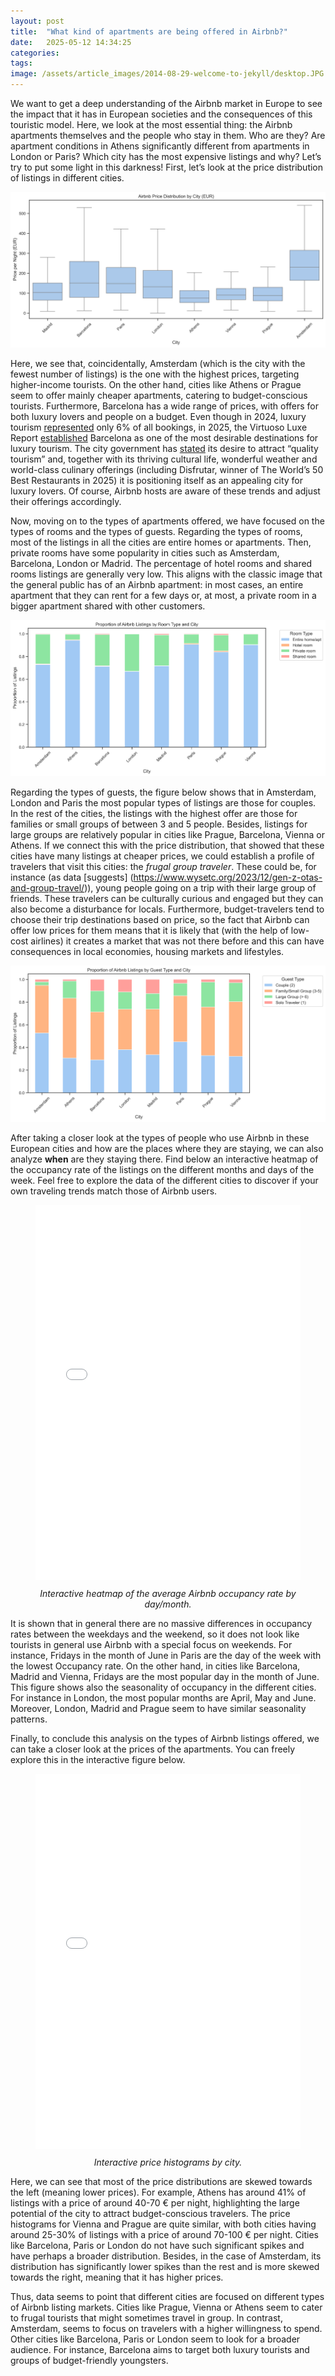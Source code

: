 ```yaml
---
layout: post
title:  "What kind of apartments are being offered in Airbnb?"
date:   2025-05-12 14:34:25
categories: 
tags: 
image: /assets/article_images/2014-08-29-welcome-to-jekyll/desktop.JPG
---
```

We want to get a deep understanding of the Airbnb market in Europe to see the impact that it has in European societies and the consequences of this touristic model. Here, we look at the most essential thing: the Airbnb apartments themselves and the people who stay in them. Who are they? Are apartment conditions in Athens significantly different from apartments in London or Paris? Which city has the most expensive listings and why? Let’s try to put some light in this darkness!
First, let’s look at the price distribution of listings in different cities.

![Boxplot illustrating the price distribution across the eight cities included in the analysis.](/assets/context/airbnb_price_distribution.png)

Here, we see that, coincidentally, Amsterdam (which is the city with the fewest number of listings) is the one with the highest prices, targeting higher-income tourists. On the other hand, cities like Athens or Prague seem to offer mainly cheaper apartments, catering to budget-conscious tourists. Furthermore, Barcelona has a wide range of prices, with offers for both luxury lovers and people on a budget. Even though in 2024, luxury tourism [represented](https://metropoliabierta.elespanol.com/economia/20250131/el-turismo-de-lujo-aunque-crece-tan-solo-alcanza-seis-cada-cien-reservas-en-barcelona/919908045_0.html?utm_cmp_rs=linksinline) only 6% of all bookings,  in 2025, the Virtuoso Luxe Report [established](https://metropoliabierta.elespanol.com/economia/20250325/barcelona-la-segunda-ciudad-del-mundo-preferida-para-el-turismo-de-lujo/933906624_0.html) Barcelona as one of the most desirable destinations for luxury tourism. The city government has [stated]( https://metropoliabierta.elespanol.com/informacion-municipal/20240610/collboni-activara-las-palancas-para-reducir-la-presion-turistica-en-zonas-mas-tensionadas-de-barcelona/861913846_0.html?utm_cmp_rs=linksinline) its desire to attract “quality tourism”  and, together with its thriving cultural life, wonderful weather and world-class culinary offerings (including Disfrutar, winner of The World’s 50 Best Restaurants in 2025) it is positioning itself as an appealing city for luxury lovers. Of course, Airbnb hosts are aware of these trends and adjust their offerings accordingly.


Now, moving on to the types of apartments offered, we have focused on the types of rooms and the types of guests.
Regarding the types of rooms, most of the listings in all the cities are entire homes or apartments. Then, private rooms have some popularity in cities such as Amsterdam, Barcelona, London or Madrid. The percentage of hotel rooms and shared rooms listings are generally very low. This aligns with the classic image that the general public has of an Airbnb apartment: in most cases, an entire apartment that they can rent for a few days or, at most, a private room in a bigger apartment shared with other customers.

![Stacked barplot showing the proportion of Airbnb listings by room type and city.](/assets/context/stacked_roomtype.png)

Regarding the types of guests, the figure below shows that in Amsterdam, London and Paris the most popular types of listings are those for couples. In the rest of the cities, the listings with the highest offer are those for families or small groups of between 3 and 5 people. Besides, listings for large groups are relatively popular in cities like Prague, Barcelona, Vienna or Athens. If we connect this with the price distribution, that showed that these cities have many listings at cheaper prices, we could establish a profile of travelers that visit this cities: the *frugal group traveler*. These could be, for instance (as data [suggests] (https://www.wysetc.org/2023/12/gen-z-otas-and-group-travel/)), young people going on a trip with their large group of friends. These travelers can be culturally curious and engaged but they can also become a disturbance for locals. Furthermore, budget-travelers tend to choose their trip destinations based on price, so the fact that Airbnb can offer low prices for them means that it is likely that (with the help of low-cost airlines) it creates a market that was not there before and this can have consequences in local economies, housing markets and lifestyles.

![Stacked barplot showing the proportion of Airbnb listings by type of guests and city.](/assets/context/stacked_guesttype.png)

After taking a closer look at the types of people who use Airbnb in these European cities and how are the places where they are staying, we can also analyze **when** are they staying there. Find below an interactive heatmap of the occupancy rate of the listings on the different months and days of the week. Feel free to explore the data of the different cities to discover if your own traveling trends match those of Airbnb users.

<figure>
  <iframe src="/assets/context/bokeh_occupancy_heatmap_tabs.html" width="100%" height="600px" style="border:none;"></iframe>
  <figcaption style="text-align: center; font-style: italic; margin-top: 10px;">
    Interactive heatmap of the average Airbnb occupancy rate by day/month.
  </figcaption>
</figure>

It is shown that in general there are no massive differences in occupancy rates between the weekdays and the weekend, so it does not look like tourists in general use Airbnb with a special focus on weekends. For instance, Fridays in the month of June in Paris are the day of the week with the lowest Occupancy rate.  On the other hand, in cities like Barcelona, Madrid and Vienna, Fridays are the most popular day in the month of June. This figure shows also the seasonality of occupancy in the different cities. For instance in London, the most popular months are April, May and June. Moreover, London, Madrid and Prague seem to have similar seasonality patterns. 


Finally, to conclude this analysis on the types of Airbnb listings offered, we can take a closer look at the prices of the apartments. You can freely explore this in the interactive figure below.

<figure>
  <iframe src="/assets/context/airbnb_histograms.html" width="100%" height="600px" style="border:none;"></iframe>
  <figcaption style="text-align: center; font-style: italic; margin-top: 10px;">
    Interactive price histograms by city.
  </figcaption>
</figure>

Here, we can see that most of the price distributions are skewed towards the left (meaning lower prices). For example, Athens has around 41% of listings with a price of around 40-70 € per night, highlighting the large potential of the city to attract budget-conscious travelers. The price histograms for Vienna and Prague are quite similar, with both cities having around 25-30% of listings with a price of around 70-100 € per night. Cities like Barcelona, Paris or London do not have such significant spikes and have perhaps a broader distribution. Besides, in the case of Amsterdam, its distribution has significantly lower spikes than the rest and is more skewed towards the right, meaning that it has higher prices.


Thus, data seems to point that different cities are focused on different types of Airbnb listing markets. Cities like Prague, Vienna or Athens seem to cater to frugal tourists that might sometimes travel in group. In contrast, Amsterdam, seems to focus on travelers with a higher willingness to spend. Other cities like Barcelona, Paris or London seem to look for a broader audience. For instance, Barcelona aims to target both luxury tourists and groups of budget-friendly youngsters.
